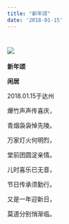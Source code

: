 ```yaml
---
title: "新年颂"
date: '2018-01-15'
---
```

  #  ![](/images/heshui.jpg)
  
  **新年颂**
  
  **闲居**
  
  
2018.01.15于达州

爆竹声声传喜庆， 

青烟袅袅悼先陵。

万家灯火何明烈， 

堂前团圆淀亲情。 

儿时喜乐已无音， 

节日传承须勤行。 

又是一年迎新日， 

莫道分别悄渐临。 
